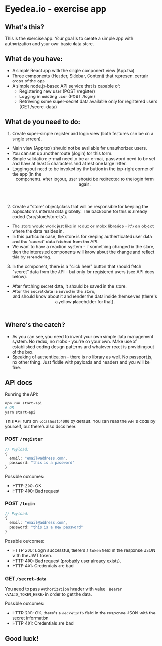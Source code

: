 # Eyedea.io - exercise app
## What's this?

This is the exercise app. Your goal is to create a simple app with authorization and your own basic data store.

## What do you have:

- A simple React app with the single component view (App.tsx)
- Three components (Header, Sidebar, Content) that represent certain areas of the app
- A simple node.js-based API service that is capable of:
  - Registering new user (POST /register)
  - Logging in existing user (POST /login)
  - Retrieving some super-secret data available only for registered users (GET /secret-data)

## What do you need to do: 

1. Create super-simple register and login view (both features can be on a single screen).
  - Main view (App.tsx) should not be available for unauthorized users.
  - You can set up another route (/login) for this form.
  - Simple validation: e-mail need to be an e-mail, password need to be set and have at least 5 characters and at lest one large letter.
  - Logging out need to be invoked by the button in the top-right corner of the app (in the <Header /> component). After logout, user should be redirected to the login form again.
2. Create a "store" object/class that will be responsible for keeping the application's internal data globally. The backbone for this is already coded ('src/store/store.ts').
  - The store would work just like in redux or mobx libraries - it's an object where the data resides in.
  - In this particular case, the store is for keeping authenticated user data and the "secret" data fetched from the API.
  - We want to have a reaction system - if something changed in the store, then the interested components will know about the change and reflect this by rerendering.
3. In the <Content /> component, there is a "click here" button that should fetch "secret" data from the API - but only for registered users (see API docs below).
  - After fetching secret data, it should be saved in the store.
  - After the secret data is saved in the store, <Header /> and <Sidebar /> should know about it and render the data inside themselves (there's a yellow placeholder for that).

## Where's the catch?

- As you can see, you need to invent your own simple data management system. No redux, no mobx - you're on your own. Make use of established coding design patterns and whatever react is providing out of the box.
- Speaking of authentication - there is no library as well. No passport.js, no other thing. Just fiddle with payloads and headers and you will be fine.

## API docs

Running the API:

```sh
npm run start-api
# OR
yarn start-api
```

This API runs on `localhost:4000` by default.
You can read the API's code by yourself, but there's also docs here:

### POST `/register`

```ts
// Payload:
{
  email: "email@address.com",
  password: "this is a password"
}
```

Possible outcomes: 
- HTTP 200: OK
- HTTP 400: Bad request

### POST `/login`

```ts
// Payload:
{
  email: "email@address.com",
  password: "this is a new password"
}

```

Possible outcomes: 
- HTTP 200: Login successful, there's a `token` field in the response JSON with the JWT token.
- HTTP 400: Bad request (probably user already exists).
- HTTP 401: Credentials are bad.

### GET `/secret-data`

You need to pass `Authorization` header with value ` Bearer <VALID_TOKEN_HERE>` in order to get the data.

Possible outcomes: 
- HTTP 200: OK, there's a `secretInfo` field in the response JSON with the secret information
- HTTP 401: Credentials are bad


## Good luck!
